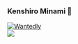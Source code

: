 ### Kenshiro Minami 🐾

[![Wantedly](https://img.shields.io/badge/Wantedly-v.2020-ff7964.svg?style=for-the-badge)](https://www.wantedly.com/users/21969437)
<br>
[![](https://raw.githubusercontent.com/Ken46373/Ken46373/master/profile-summary-card-output/solarized/1-repos-per-language.svg)](https://github.com/vn7n24fzkq/github-profile-summary-cards)
